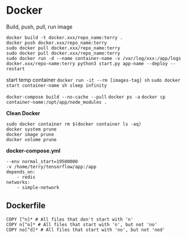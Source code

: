 
# Docker 

Build, push, pull, run image 
```
docker build -t docker.xxx/repo_name:terry . 
docker push docker.xxx/repo_name:terry 
sudo docker pull docker.xxx/repo_name:terry
sudo docker pull docker.xxx/repo_name:terry
sudo docker run -d --name container-name -v /var/log/xxx:/app/logs docker.xxx/repo-name:terry python3 start.py app-name --deploy --restart
```

start temp container
`docker run -it --rm [images-tag] sh`
`sudo docker start container-name sh sleep infinity`

`docker-compose build --no-cache --pull`
`docker ps -a`
`docker cp container-name:/opt/app/node_modules .`

**Clean Docker**
```
sudo docker container rm $(docker container ls -aq)
docker system prune
docker image prune
docker volume prune
```

**docker-compose.yml**
```
--env normal_start=19500000
-v /home/terry/tensorflow/app:/app
depends_on:
	- redis
networks:
	- simple-network
```

## Dockerfile
```
COPY [^n]* # All files that don't start with 'n'
COPY n[^o]* # All files that start with 'n', but not 'no' 
COPY no[^d]* # All files that start with 'no', but not 'nod'
```